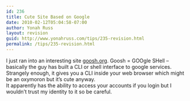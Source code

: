 ```yaml
---
id: 236
title: Cute Site Based on Google
date: 2010-02-12T05:04:58-07:00
author: Yonah Russ
layout: revision
guid: http://www.yonahruss.com/tips/235-revision.html
permalink: /tips/235-revision.html
---
```

I just ran into an interesting site <a href="http://goosh.org" rel="nofollow">goosh.org</a>. Goosh = GOOgle SHell &#8211; basically the guy has built a CLI or shell interface to google services.  
Strangely enough, it gives you a CLI inside your web browser which might be an oxymoron but it&#8217;s cute anyway.  
It apparently has the ability to access your accounts if you login but I wouldn&#8217;t trust my identity to it so be careful.